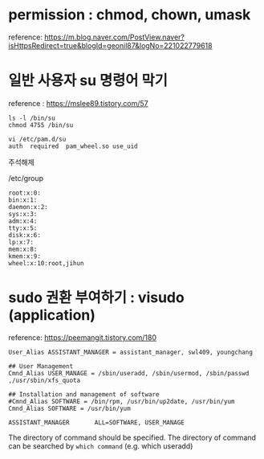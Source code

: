 # permission : chmod, chown, umask
reference: https://m.blog.naver.com/PostView.naver?isHttpsRedirect=true&blogId=geonil87&logNo=221022779618


# 일반 사용자 su 명령어 막기
reference : https://mslee89.tistory.com/57  

```
ls -l /bin/su
chmod 4755 /bin/su
```
```
vi /etc/pam.d/su
auth  required  pam_wheel.so use_uid
```
주석해제

/etc/group
```
root:x:0:
bin:x:1:
daemon:x:2:
sys:x:3:
adm:x:4:
tty:x:5:
disk:x:6:
lp:x:7:
mem:x:8:
kmem:x:9:
wheel:x:10:root,jihun
```

# sudo 권환 부여하기 : visudo (application)
reference: https://peemangit.tistory.com/180

```
User_Alias ASSISTANT_MANAGER = assistant_manager, swl409, youngchang

## User Management
Cmnd_Alias USER_MANAGE = /sbin/useradd, /sbin/usermod, /sbin/passwd ,/usr/sbin/xfs_quota

## Installation and management of software
#Cmnd_Alias SOFTWARE = /bin/rpm, /usr/bin/up2date, /usr/bin/yum
Cmnd_Alias SOFTWARE = /usr/bin/yum

ASSISTANT_MANAGER       ALL=SOFTWARE, USER_MANAGE
```
The directory of command should be specified. The directory of command can be searched by `which command`   (e.g. which useradd)
